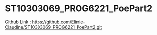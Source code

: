# ST10303069_PROG6221_PoePart2

Github Link : https://github.com/Elimie-Claudine/ST10303069_PROG6221_PoePart2.git 